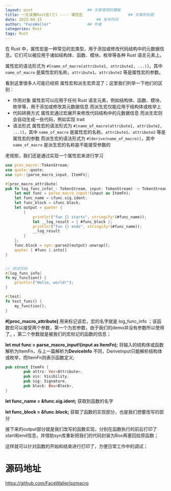 ```yaml
---
layout: post                        ## 文章使用的模板
title: 一文读懂Rust宏(三) ---- 属性宏					## 文章的标题
date: 2023-04-15						## 发布时间
author: "FaceWaller"                ## 作者
categories: Rust
tags: Rust
---
```


在 Rust 中，属性宏是一种常见的宏类型，用于添加或修改代码结构中的元数据信息。它们可以被应用于诸如结构体、函数、模块、枚举等各种 Rust 语言元素上。

属性宏的语法形式为 `#[name_of_macro(attribute1, attribute2, ...)]`，其中 `name_of_macro` 是属性宏的名称，`attribute1`、`attribute2` 等是属性宏的参数。

看到这里很多人可能已经把 属性宏和派生宏弄混了；这里我们列举一下他们的区别：

- 作用对象
  属性宏可以应用于任何 Rust 语言元素，例如结构体、函数、模块、枚举等，用于添加或修改其元数据信息
  而派生宏仅能应用于结构体或枚举上
- 代码转换方式
  属性宏通过宏展开来修改代码结构中的元数据信息
  而派生宏则会自动生成一些代码，例如实现 trait
- 语法形式
  属性宏的语法形式为 `#[name_of_macro(attribute1, attribute2, ...)]`，其中 `name_of_macro` 是属性宏的名称，`attribute1`、`attribute2` 等是属性宏的参数
  而派生宏的语法形式为 `#[derive(name_of_macro)]`，其中 `name_of_macro` 是派生宏的名称是不能接受参数的

 老规矩，我们还是通过实现一个属性宏来进行学习

```rust
use proc_macro::TokenStream;
use quote::quote;
use syn::{parse_macro_input, ItemFn};

#[proc_macro_attribute]
pub fn log_func_info(_: TokenStream, input: TokenStream) -> TokenStream {
    let mut func = parse_macro_input!(input as ItemFn);
    let func_name = &func.sig.ident;
    let func_block = &func.block;
    let output = quote! {
        {
            println!("fun {} starts", stringify!(#func_name));
            let __log_result = { #func_block };
            println!("fun {} ends", stringify!(#func_name));
            __log_result
        }
    };
    func.block = syn::parse2(output).unwrap();
    quote! { #func }.into()
}


// 测试代码
#[log_func_info]
fn my_function() {
    println!("Hello, world!");
}

#[test]
fn test_func() {
    my_function();
}

```

**#[proc_macro_attribute]** 用来标记该宏，宏的名字就是 log_func_info ；该函数宏可以接受两个参数，第一个为宏参数，由于我们的demo并没有参数所以使用了_ ，第二个参数就是被我们的宏标记的函数的信息；

**let mut func = parse_macro_input!(input as ItemFn);** 将输入的结构体或函数解析为ItemFn，与上一篇解析为**DeviceInfo** 不同，DeriveInput只能解析结构体或枚举，而ItemFn则表示函数定义;

```rust
pub struct ItemFn {
		pub attrs: Vec<Attribute>,
		pub vis: Visibility,
		pub sig: Signature,
		pub block: Box<Block>,
}
```

**let func_name = &func.sig.ident;**  获取到函数的名字

**let func_block = &func.block;**  获取了函数的实现部分，也是我们想要改写的部分

接下来的output部分就是我们改写的函数实现，分别在函数执行的前后打印了 start和end信息，并借助syn库重新把我们的代码封装为Box再塞回给原函数；

这样就可以针对函数的开始和结束进行打印了，方便日常工作中的调试；

# 源码地址

https://github.com/FaceWaller/pzmacro

